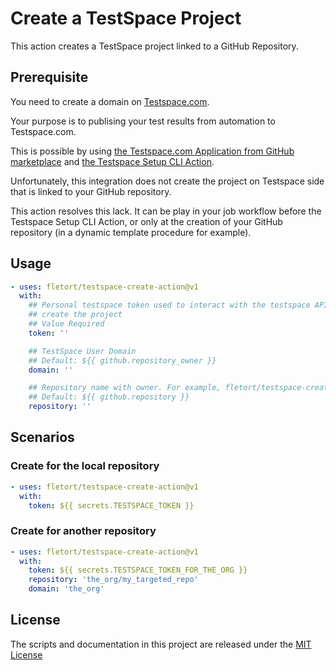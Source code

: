 # Create a TestSpace Project

This action creates a TestSpace project linked to a GitHub Repository.

## Prerequisite

You need to create a domain on [Testspace.com](https://testspace.com/).

Your purpose is to publising your test results from automation to Testspace.com.

This is possible by using
[the Testspace.com Application from GitHub marketplace](https://github.com/marketplace/testspace-com)
and
[the Testspace Setup CLI Action](https://github.com/marketplace/actions/testspace-setup-cli).

Unfortunately, this integration does not create the project on Testspace side
that is linked to your GitHub repository.

This action resolves this lack. It can be play in your job workflow before the
Testspace Setup CLI Action, or only at the creation of your GitHub repository
(in a dynamic template procedure for example).

## Usage

<!-- start usage -->

```yaml
- uses: fletort/testspace-create-action@v1
  with:
    ## Personal testspace token used to interact with the testspace API to
    ## create the project
    ## Value Required
    token: ''

    ## TestSpace User Domain
    ## Default: ${{ github.repository_owner }}
    domain: ''

    ## Repository name with owner. For example, fletort/testspace-create-action
    ## Default: ${{ github.repository }}
    repository: ''
```

<!-- end usage -->

## Scenarios

### Create for the local repository

```yaml
- uses: fletort/testspace-create-action@v1
  with:
    token: ${{ secrets.TESTSPACE_TOKEN }}
```

### Create for another repository

```yaml
- uses: fletort/testspace-create-action@v1
  with:
    token: ${{ secrets.TESTSPACE_TOKEN_FOR_THE_ORG }}
    repository: 'the_org/my_targeted_repo'
    domain: 'the_org'
```

## License

The scripts and documentation in this project are released under the
[MIT License](LICENSE)
